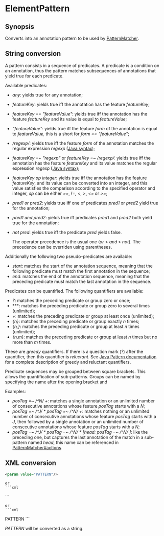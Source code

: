 <h1 class="converter">ElementPattern</h1>

## Synopsis

Converts into an annotation pattern to be used by <a href="../module/PatternMatcher" class="module">PatternMatcher</a>.

## String conversion

A pattern consists in a sequence of predicates. A predicate is a condition on an annotation, thus the pattern matches subsequences of annotations that yield true for each predicate.

Available predicates:
  
* *any*: yields true for any annotation;
* *featureKey*: yields true iff the annotation has the feature *featureKey*;
* *featureKey == "featureValue"*: yields true iff the annotation has the feature *featureKey* and its value is equal to *featureValue*;
* *"featureValue"*: yields true iff the feature *form* of the annotation is equal to *featureValue*, this is a short for *form == "featureValue"*;
* */regexp/*: yields true iff the feature *form* of the annotation matches the regular expression *regexp* ([Java syntax](http://download.oracle.com/javase/7/docs/api/java/util/regex/Pattern.html));
* *featureKey =~ "regexp"* or *featureKey =~ /regexp/*: yields true iff the annotation has the feature *featureKey* and its value matches the regular expression *regexp* ([Java syntax](http://download.oracle.com/javase/7/docs/api/java/util/regex/Pattern.html));
* *featureKey op integer*: yields true iff the annotation has the feature *featureKey*, and its value can be converted into an integer, and this value satisfies the comparison according to the specified operator and integer, *op* can be either *==*, *!=*, *<*, *>*, *<=* or *>=*;
* *pred1 or pred2*: yields true iff one of predicates *pred1* or *pred2* yield true for the annotation;
* *pred1 and pred2*: yields true iff predicates *pred1* and *pred2* both yield true for the annotation;
* *not pred*: yields true iff the predicate *pred* yields false.


  The operator precedence is the usual one (*or* > *and* > *not*). The precedence can be overriden using parentheses.
 

Additionally the following two pseudo-predicates are available:
 
* *start*: matches the start of the annotation sequence, meaning that the following predicate must match the first annotation in the sequence;
* *end*: matches the end of the annotation sequence, meaning that the preceding predicate must match the last annotation in the sequence.



Predicates can be quantified. The following quantifiers are available:
 
* *?*: matches the preceding predicate or group zero or once;
* ***: matches the preceding predicate or group zero to several times (unlimited);
* *+*: matches the preceding predicate or group at least once (unlimited);
* *{n}*: matches the preceding predicate or group exactly *n* times;
* *{n,}*: matches the preceding predicate or group at least *n* times (unlimited);
* *{n,m}*: matches the preceding predicate or group at least *n* times but no more than *m* times.


 These are *greedy* quantifiers. If there is a question mark (*?*) after the quantifier, then this quantifier is *reluctant*. See [Java Pattern documentation](http://download.oracle.com/javase/7/docs/api/java/util/regex/Pattern.html) for a complete description of greedy and reluctant quantifiers.

Predicate sequences may be grouped between square brackets. This allows the quantification of sub-patterns. Groups can be named by specifying the name after the opening bracket and 

Examples:
 
* *posTag =~ /^N/ +*: matches a single annotation or an unlimited number of consecutive annotations whose feature *posTag* starts with a *N*;
* *posTag =~ /^J/ * posTag =~ /^N/ +*: matches nothing or an unlimited number of consecutive annotations whose feature *posTag* starts with a *J*, then followed by a single annotation or an unlimited number of consecutive annotations whose feature *posTag* starts with a *N*;
* *posTag =~ /^J/ * posTag =~ /^N/ * [head: posTag =~ /^N/ ]*: like the preceding one, but captures the last annotation of the match in a sub-pattern named *head*, this name can be referenced in <a href="../module/PatternMatcher#actions" class="param">PatternMatcher#actions</a>.



## XML conversion

```xml
<param value="PATTERN"/>
```


	or
	```xml
<param pattern="PATTERN"/>
```


	or
	```xml
<param>PATTERN</param>
```

*PATTERN* will be converted as a string.
  

